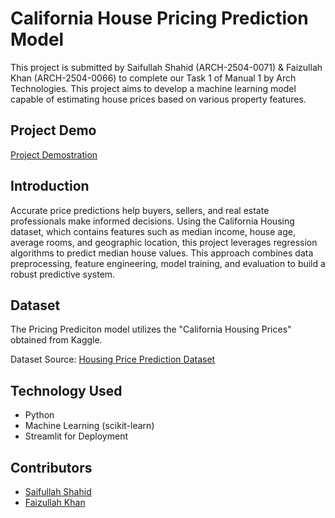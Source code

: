 # California House Pricing Prediction Model

This project is submitted by Saifullah Shahid (ARCH-2504-0071) & Faizullah Khan (ARCH-2504-0066) to complete our Task 1 of Manual 1 by Arch Technologies. This project aims to develop a machine learning model capable of estimating house prices based on various property features. 


## Project Demo
[Project Demostration](https://youtu.be/og187CU9hqg)


## Introduction
Accurate price predictions help buyers, sellers, and real estate professionals make informed decisions. Using the California Housing dataset, which contains features such as median income, house age, average rooms, and geographic location, this project leverages regression algorithms to predict median house values. This approach combines data preprocessing, feature engineering, model training, and evaluation to build a robust predictive system.

## Dataset

The Pricing Prediciton model utilizes the "California Housing Prices" obtained from Kaggle.

Dataset Source: [Housing Price Prediction Dataset](https://www.kaggle.com/datasets/camnugent/california-housing-prices/code?datasetId=5227&sortBy=voteCount)

## Technology Used
- Python
- Machine Learning (scikit-learn)
- Streamlit for Deployment


## Contributors
- [Saifullah Shahid](https://github.com/SaifullahShahid)
- [Faizullah Khan](https://github.com/faizullahkhan1)



